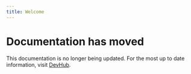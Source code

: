 ```yaml
---
title: Welcome
---
```


# Documentation has moved

This documentation is no longer being updated. For the most up to date information, visit [DevHub](https://mvp.developer.gov.bc.ca/docs/default/component/aps-infra-platform-docs/).
